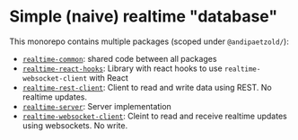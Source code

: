 # Simple (naive) realtime "database"

This monorepo contains multiple packages (scoped under `@andipaetzold/`):

- [`realtime-common`](/packages/realtime-common): shared code between all packages
- [`realtime-react-hooks`](/packages/realtime-react-hooks): Library with react hooks to use `realtime-websocket-client` with React
- [`realtime-rest-client`](/packages/realtime-rest-client): Client to read and write data using REST. No realtime updates.
- [`realtime-server`](/packages/realtime-server): Server implementation
- [`realtime-websocket-client`](/packages/realtime-websocket-client): Cleint to read and receive realtime updates using websockets. No write.
